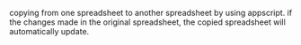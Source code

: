 copying from one spreadsheet to another spreadsheet by using appscript. if the changes made in the original spreadsheet, the copied spreadsheet will automatically update.
